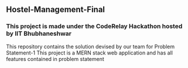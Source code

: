 ## Hostel-Management-Final

### This project is made under the CodeRelay Hackathon hosted by IIT Bhubhaneshwar 

This repository contains the solution devised by our team for Problem Statement-1 
This project is a MERN stack web application and has all features contained in problem statement

